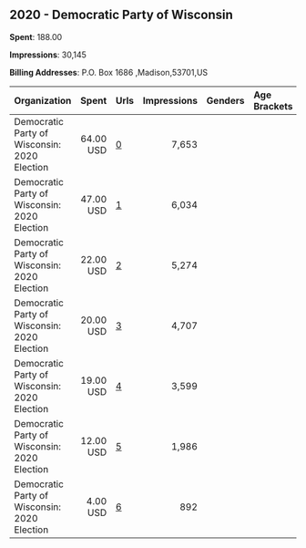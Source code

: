 ## 2020 - Democratic Party of Wisconsin 
**Spent**: 188.00

**Impressions**: 30,145

**Billing Addresses**: P.O. Box 1686 ,Madison,53701,US

|Organization|Spent|Urls|Impressions|Genders|Age Brackets|Country Codes|
|:---|---:|:---|---:|:---|:---|:---|
|Democratic Party of Wisconsin: 2020 Election|64.00 USD|[0](https://www.snap.com/political-ads/asset/c7603b910f3e05f7664cd7a526d98479bc95d45510cac0f370e490d72f94c753?mediaType=png)|7,653|||united states|
|Democratic Party of Wisconsin: 2020 Election|47.00 USD|[1](https://www.snap.com/political-ads/asset/a0a42ef4d0307c6e585dd4804597aed23130b90287a5466c7389c8a2e3f91f63?mediaType=png)|6,034|||united states|
|Democratic Party of Wisconsin: 2020 Election|22.00 USD|[2](https://www.snap.com/political-ads/asset/0f4a7e212ac635e45edc20becf4a0c292ff38e4d81381cb0bf87c50e4dc34c0c?mediaType=png)|5,274|||united states|
|Democratic Party of Wisconsin: 2020 Election|20.00 USD|[3](https://www.snap.com/political-ads/asset/39a3814f854809fa70c6aa85abb4922e141fdc956877e7430892a6c61bde0ef3?mediaType=png)|4,707|||united states|
|Democratic Party of Wisconsin: 2020 Election|19.00 USD|[4](https://www.snap.com/political-ads/asset/d80712b8bcc5441252622b29a35eee4597c681e807754465f765444dac1b1c5a?mediaType=png)|3,599|||united states|
|Democratic Party of Wisconsin: 2020 Election|12.00 USD|[5](https://www.snap.com/political-ads/asset/7a5d7a8d4e02065a0fa5518dda3ad18d9d68bbf4c6552a3e9255e71ba4d62055?mediaType=png)|1,986|||united states|
|Democratic Party of Wisconsin: 2020 Election|4.00 USD|[6](https://www.snap.com/political-ads/asset/1ac9f1eb4181017d438607ef8f25b84afff9cbffa721f9df58b664fa6761a46d?mediaType=png)|892|||united states|
